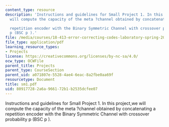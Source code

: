 ```yaml
---
content_type: resource
description: 'Instructions and guidelines for Small Project 1. In this project,we
  will compute the capacity of the meta ?channel obtained by concatenating a

  repetition encoder with the Binary Symmetric Channel with crossover probability
  p (BSC p ).'
file: /media/courses/18-413-error-correcting-codes-laboratory-spring-2004/809177282a6a966172b1b2535dcfee07_sm1.pdf
file_type: application/pdf
learning_resource_types:
- Projects
license: https://creativecommons.org/licenses/by-nc-sa/4.0/
ocw_type: OCWFile
parent_title: Projects
parent_type: CourseSection
parent_uid: a071807e-5528-4ae4-6eac-8a2fbe0aa69f
resourcetype: Document
title: sm1.pdf
uid: 80917728-2a6a-9661-72b1-b2535dcfee07
---
```

Instructions and guidelines for Small Project 1. In this project,we will compute the capacity of the meta ?channel obtained by concatenating a
repetition encoder with the Binary Symmetric Channel with crossover probability p (BSC p ).